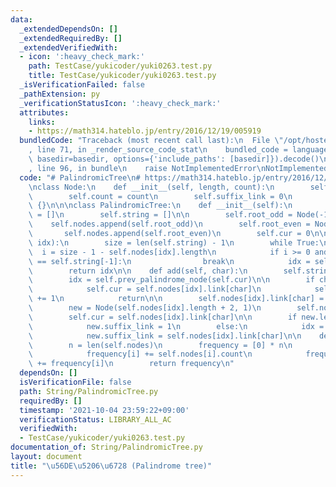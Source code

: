 ```yaml
---
data:
  _extendedDependsOn: []
  _extendedRequiredBy: []
  _extendedVerifiedWith:
  - icon: ':heavy_check_mark:'
    path: TestCase/yukicoder/yuki0263.test.py
    title: TestCase/yukicoder/yuki0263.test.py
  _isVerificationFailed: false
  _pathExtension: py
  _verificationStatusIcon: ':heavy_check_mark:'
  attributes:
    links:
    - https://math314.hateblo.jp/entry/2016/12/19/005919
  bundledCode: "Traceback (most recent call last):\n  File \"/opt/hostedtoolcache/Python/3.10.2/x64/lib/python3.10/site-packages/onlinejudge_verify/documentation/build.py\"\
    , line 71, in _render_source_code_stat\n    bundled_code = language.bundle(stat.path,\
    \ basedir=basedir, options={'include_paths': [basedir]}).decode()\n  File \"/opt/hostedtoolcache/Python/3.10.2/x64/lib/python3.10/site-packages/onlinejudge_verify/languages/python.py\"\
    , line 96, in bundle\n    raise NotImplementedError\nNotImplementedError\n"
  code: "# PalindromicTree\n# https://math314.hateblo.jp/entry/2016/12/19/005919\n\
    \nclass Node:\n    def __init__(self, length, count):\n        self.length = length\n\
    \        self.count = count\n        self.suffix_link = 0\n        self.link =\
    \ {}\n\n\nclass PalindromicTree:\n    def __init__(self):\n        self.nodes\
    \ = []\n        self.string = []\n\n        self.root_odd = Node(-1, 0)\n    \
    \    self.nodes.append(self.root_odd)\n        self.root_even = Node(0, 0)\n \
    \       self.nodes.append(self.root_even)\n        self.cur = 0\n\n    def prev_palindrome_node(self,\
    \ idx):\n        size = len(self.string) - 1\n        while True:\n          \
    \  i = size - 1 - self.nodes[idx].length\n            if i >= 0 and self.string[i]\
    \ == self.string[-1]:\n                break\n            idx = self.nodes[idx].suffix_link\n\
    \        return idx\n\n    def add(self, char):\n        self.string.append(char)\n\
    \        idx = self.prev_palindrome_node(self.cur)\n\n        if char in self.nodes[idx].link:\n\
    \            self.cur = self.nodes[idx].link[char]\n            self.nodes[self.cur].count\
    \ += 1\n            return\n\n        self.nodes[idx].link[char] = len(self.nodes)\n\
    \        new = Node(self.nodes[idx].length + 2, 1)\n        self.nodes.append(new)\n\
    \        self.cur = self.nodes[idx].link[char]\n\n        if new.length == 1:\n\
    \            new.suffix_link = 1\n        else:\n            idx = self.prev_palindrome_node(self.nodes[idx].suffix_link)\n\
    \            new.suffix_link = self.nodes[idx].link[char]\n\n    def frequency_build(self):\n\
    \        n = len(self.nodes)\n        frequency = [0] * n\n        for i in reversed(range(n)):\n\
    \            frequency[i] += self.nodes[i].count\n            frequency[self.nodes[i].suffix_link]\
    \ += frequency[i]\n        return frequency\n"
  dependsOn: []
  isVerificationFile: false
  path: String/PalindromicTree.py
  requiredBy: []
  timestamp: '2021-10-04 23:59:22+09:00'
  verificationStatus: LIBRARY_ALL_AC
  verifiedWith:
  - TestCase/yukicoder/yuki0263.test.py
documentation_of: String/PalindromicTree.py
layout: document
title: "\u56DE\u5206\u6728 (Palindrome tree)"
---
```

